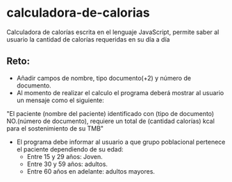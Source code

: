 # calculadora-de-calorias

Calculadora de calorías escrita en el lenguaje JavaScript,
permite saber al usuario la cantidad de calorías requeridas
en su día a día


## Reto:
* Añadir campos de nombre, tipo documento(+2) y número de documento.
* Al momento de realizar el calculo el programa deberá mostrar al usuario
un mensaje como el siguiente:

"El paciente (nombre del paciente) identificado con (tipo de documento)
NO.(número de documento), requiere un total de (cantidad calorías) kcal
para el sostenimiento de su TMB"

* El programa debe informar al usuario a que grupo poblacional pertenece
el paciente dependiendo de su edad:
    - Entre 15 y 29 años: Joven.
    - Entre 30 y 59 años: adultos.
    - Entre 60 años en adelante: adultos mayores.